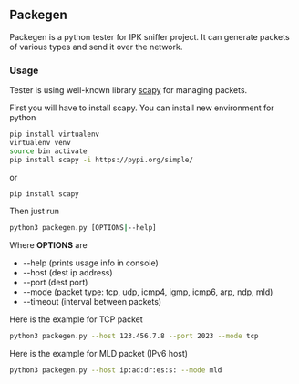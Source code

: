 ## Packegen
Packegen is a python tester for IPK sniffer project. It can generate packets of various types and send it over the network. 

### Usage

Tester is using well-known library [scapy](https://scapy.readthedocs.io/en/latest/usage.html) for managing packets. 

First you will have to install scapy.
You can install new environment for python
```bash
pip install virtualenv
virtualenv venv
source bin activate
pip install scapy -i https://pypi.org/simple/
```
or
```bash
pip install scapy
```

Then just run
```bash
python3 packegen.py [OPTIONS|--help]
```

Where **OPTIONS** are
- --help (prints usage info in console)
- --host (dest ip address)
- --port (dest port)
- --mode (packet type: tcp, udp, icmp4, igmp, icmp6, arp, ndp, mld)
- --timeout (interval between packets)

Here is the example for TCP packet
```bash
python3 packegen.py --host 123.456.7.8 --port 2023 --mode tcp
```

Here is the example for MLD packet (IPv6 host)
```bash
python3 packegen.py --host ip:ad:dr:es:s: --mode mld
```